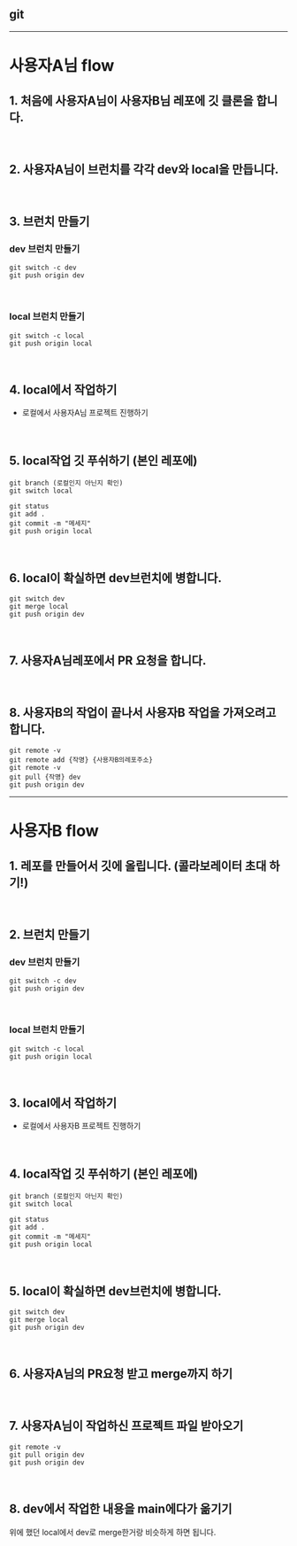 ## git

---

# 사용자A님 flow

## 1. 처음에 사용자A님이 사용자B님 레포에 깃 클론을 합니다.

<br />

## 2. 사용자A님이 브런치를 각각 dev와 local을 만듭니다.

<br />

## 3. 브런치 만들기

### dev 브런치 만들기

```
git switch -c dev
git push origin dev
```

<br />

### local 브런치 만들기

```
git switch -c local
git push origin local
```

<br />

## 4. local에서 작업하기

- 로컬에서 사용자A님 프로젝트 진행하기

<br />

## 5. local작업 깃 푸쉬하기 (본인 레포에)

```
git branch (로컬인지 아닌지 확인)
git switch local 

git status
git add .
git commit -m "메세지"
git push origin local
```

<br />

## 6. local이 확실하면 dev브런치에 병합니다.

```
git switch dev
git merge local
git push origin dev
```

<br />

## 7. 사용자A님레포에서 PR 요청을 합니다.

<br />

## 8. 사용자B의 작업이 끝나서 사용자B 작업을 가져오려고 합니다.

```
git remote -v
git remote add {작명} {사용자B의레포주소}
git remote -v
git pull {작명} dev
git push origin dev
```

---

# 사용자B flow

## 1. 레포를 만들어서 깃에 올립니다. (콜라보레이터 초대 하기!)

<br />

## 2. 브런치 만들기

### dev 브런치 만들기

```
git switch -c dev
git push origin dev
```

<br />

### local 브런치 만들기

```
git switch -c local
git push origin local
```

<br />

## 3. local에서 작업하기

- 로컬에서 사용자B 프로젝트 진행하기

<br />

## 4. local작업 깃 푸쉬하기 (본인 레포에)

```
git branch (로컬인지 아닌지 확인)
git switch local 

git status
git add .
git commit -m "메세지"
git push origin local
```

<br />

## 5. local이 확실하면 dev브런치에 병합니다.

```
git switch dev
git merge local
git push origin dev
```

<br />

## 6. 사용자A님의 PR요청 받고 merge까지 하기

<br />

## 7. 사용자A님이 작업하신 프로젝트 파일 받아오기

```
git remote -v
git pull origin dev
git push origin dev
```

<br /> 

## 8. dev에서 작업한 내용을 main에다가 옮기기

위에 했던 local에서 dev로 merge한거랑 비슷하게 하면 됩니다.